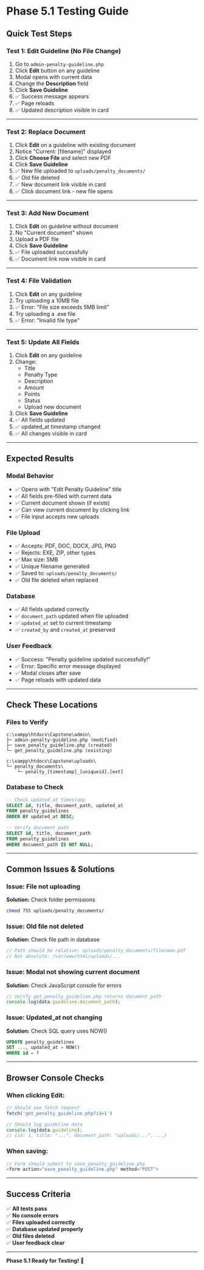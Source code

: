 # Phase 5.1 Testing Guide

## Quick Test Steps

### Test 1: Edit Guideline (No File Change)
1. Go to `admin-penalty-guideline.php`
2. Click **Edit** button on any guideline
3. Modal opens with current data
4. Change the **Description** field
5. Click **Save Guideline**
6. ✅ Success message appears
7. ✅ Page reloads
8. ✅ Updated description visible in card

---

### Test 2: Replace Document
1. Click **Edit** on a guideline with existing document
2. Notice "Current: [filename]" displayed
3. Click **Choose File** and select new PDF
4. Click **Save Guideline**
5. ✅ New file uploaded to `uploads/penalty_documents/`
6. ✅ Old file deleted
7. ✅ New document link visible in card
8. ✅ Click document link - new file opens

---

### Test 3: Add New Document
1. Click **Edit** on guideline without document
2. No "Current document" shown
3. Upload a PDF file
4. Click **Save Guideline**
5. ✅ File uploaded successfully
6. ✅ Document link now visible in card

---

### Test 4: File Validation
1. Click **Edit** on any guideline
2. Try uploading a 10MB file
3. ✅ Error: "File size exceeds 5MB limit"
4. Try uploading a .exe file
5. ✅ Error: "Invalid file type"

---

### Test 5: Update All Fields
1. Click **Edit** on any guideline
2. Change:
   - Title
   - Penalty Type
   - Description
   - Amount
   - Points
   - Status
   - Upload new document
3. Click **Save Guideline**
4. ✅ All fields updated
5. ✅ updated_at timestamp changed
6. ✅ All changes visible in card

---

## Expected Results

### Modal Behavior
- ✅ Opens with "Edit Penalty Guideline" title
- ✅ All fields pre-filled with current data
- ✅ Current document shown (if exists)
- ✅ Can view current document by clicking link
- ✅ File input accepts new uploads

### File Upload
- ✅ Accepts: PDF, DOC, DOCX, JPG, PNG
- ✅ Rejects: EXE, ZIP, other types
- ✅ Max size: 5MB
- ✅ Unique filename generated
- ✅ Saved to: `uploads/penalty_documents/`
- ✅ Old file deleted when replaced

### Database
- ✅ All fields updated correctly
- ✅ `document_path` updated when file uploaded
- ✅ `updated_at` set to current timestamp
- ✅ `created_by` and `created_at` preserved

### User Feedback
- ✅ Success: "Penalty guideline updated successfully!"
- ✅ Error: Specific error message displayed
- ✅ Modal closes after save
- ✅ Page reloads with updated data

---

## Check These Locations

### Files to Verify
```
c:\xampp\htdocs\Capstone\admin\
├─ admin-penalty-guideline.php (modified)
├─ save_penalty_guideline.php (created)
└─ get_penalty_guideline.php (existing)

c:\xampp\htdocs\Capstone\uploads\
└─ penalty_documents\
    └─ penalty_[timestamp]_[uniqueid].[ext]
```

### Database to Check
```sql
-- Check updated_at timestamp
SELECT id, title, document_path, updated_at 
FROM penalty_guidelines 
ORDER BY updated_at DESC;

-- Verify document path
SELECT id, title, document_path 
FROM penalty_guidelines 
WHERE document_path IS NOT NULL;
```

---

## Common Issues & Solutions

### Issue: File not uploading
**Solution:** Check folder permissions
```bash
chmod 755 uploads/penalty_documents/
```

### Issue: Old file not deleted
**Solution:** Check file path in database
```php
// Path should be relative: uploads/penalty_documents/filename.pdf
// Not absolute: /var/www/html/uploads/...
```

### Issue: Modal not showing current document
**Solution:** Check JavaScript console for errors
```javascript
// Verify get_penalty_guideline.php returns document_path
console.log(data.guideline.document_path);
```

### Issue: Updated_at not changing
**Solution:** Check SQL query uses NOW()
```sql
UPDATE penalty_guidelines 
SET ..., updated_at = NOW() 
WHERE id = ?
```

---

## Browser Console Checks

### When clicking Edit:
```javascript
// Should see fetch request
fetch('get_penalty_guideline.php?id=1')

// Should log guideline data
console.log(data.guideline);
// {id: 1, title: "...", document_path: "uploads/...", ...}
```

### When saving:
```javascript
// Form should submit to save_penalty_guideline.php
<form action="save_penalty_guideline.php" method="POST">
```

---

## Success Criteria

✅ **All tests pass**  
✅ **No console errors**  
✅ **Files uploaded correctly**  
✅ **Database updated properly**  
✅ **Old files deleted**  
✅ **User feedback clear**  

---

**Phase 5.1 Ready for Testing!** 🚀
